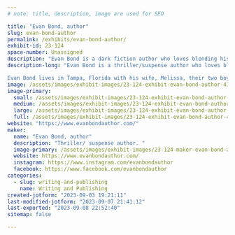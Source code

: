 ```yaml
---
# note: title, description, image are used for SEO

title: "Evan Bond, author"
slug: evan-bond-author
permalink: /exhibits/evan-bond-author/
exhibit-id: 23-124
space-number: Unassigned
description: "Evan Bond is a dark fiction author who loves blending his love of the outdoors with his writings."
description-long: "Evan Bond is a thriller/suspense author who loves blending his love of the outdoors with his writings. He is the author of the best selling psychological thriller Echoes of the Past and his best selling collection of short horror stories Charred Remains. He has always had a passion for telling suspenseful stories. Even at a young age, he was crafting horror stories to share with his family and friends. 

Evan Bond lives in Tampa, Florida with his wife, Melissa, their two boys, Desmond and Logan, and their dog Loki. When he's not writing, he can be found adventuring in the outdoors with his family and calling it research for his next novel."
image: /assets/images/exhibit-images/23-124-exhibit-evan-bond-author-43-20230901-140744-5735-large.jpg
image-primary: 
  small: /assets/images/exhibit-images/23-124-exhibit-evan-bond-author-43-20230901-140744-5735-small.jpg
  medium: /assets/images/exhibit-images/23-124-exhibit-evan-bond-author-43-20230901-140744-5735-medium.jpg
  large: /assets/images/exhibit-images/23-124-exhibit-evan-bond-author-43-20230901-140744-5735-large.jpg
  full: /assets/images/exhibit-images/23-124-exhibit-evan-bond-author-43-20230901-140744-5735-full.jpg
website: "https://www.evanbondauthor.com/"
maker: 
  name: "Evan Bond, author"
  description: "Thriller/ suspense author. "
  image-primary: /assets/images/exhibit-images/23-124-maker-evan-bond-author-20230901-140744-medium.jpg
  website: https://www.evanbondauthor.com/
  instagram: https://www.instagram.com/evanbondauthor
  facebook: https://www.facebook.com/evanbondauthor
categories: 
  - slug: writing-and-publishing
    name: Writing and Publishing
created-jotform: "2023-09-03 19:21:11"
last-modified-jotform: "2023-09-07 21:41:12"
last-exported: "2023-09-08 22:52:40"
sitemap: false

---
```

